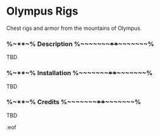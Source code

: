 # Olympus Rigs
Chest rigs and armor from the mountains of Olympus.


### %~**~% Description %~**~~~~~**~~~~~**~~~~~**~~~~~**~% 
TBD


### %~**~% Installation %~**~~~~~**~~~~~**~~~~~**~~~~~**~% 
TBD


### %~**~% Credits %~**~~~~~**~~~~~**~~~~~**~~~~~**~% 
TBD


:eof
